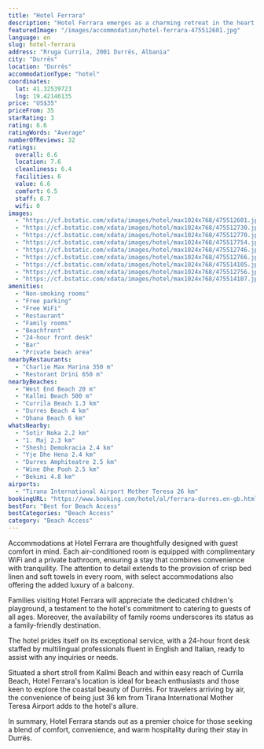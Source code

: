 ```yaml
---
title: "Hotel Ferrara"
description: "Hotel Ferrara emerges as a charming retreat in the heart of Durrës, merely steps away from the pristine West End Beach."
featuredImage: "/images/accommodation/hotel-ferrara-475512601.jpg"
language: en
slug: hotel-ferrara
address: "Rruga Currila, 2001 Durrës, Albania"
city: "Durrës"
location: "Durrës"
accommodationType: "hotel"
coordinates:
  lat: 41.32539723
  lng: 19.42146135
price: "US$35"
priceFrom: 35
starRating: 3
rating: 6.6
ratingWords: "Average"
numberOfReviews: 32
ratings:
  overall: 6.6
  location: 7.6
  cleanliness: 6.4
  facilities: 6
  value: 6.6
  comfort: 6.5
  staff: 6.7
  wifi: 0
images:
  - "https://cf.bstatic.com/xdata/images/hotel/max1024x768/475512601.jpg?k=e3588ea8ef48760a8842da36e2028c41d986d60ef3ce787cb9332c8b91d989a2&o=&hp=1"
  - "https://cf.bstatic.com/xdata/images/hotel/max1024x768/475512730.jpg?k=877c18d2086acfa18b9b82f99bcccdb43a018b6561aef43aad1d643e7b3a31ef&o=&hp=1"
  - "https://cf.bstatic.com/xdata/images/hotel/max1024x768/475512770.jpg?k=61698ba562289230bf09ff850eb86a083a8bef515a299aa75b488edba313cff3&o=&hp=1"
  - "https://cf.bstatic.com/xdata/images/hotel/max1024x768/475517754.jpg?k=8560d2d27cf8528fe20c6bcce91e42c7c0a3a5b25bea867ce8a86d12d62063c9&o=&hp=1"
  - "https://cf.bstatic.com/xdata/images/hotel/max1024x768/475512746.jpg?k=e1feaed2647ba9a20ef38e9f6e8ada30e1834ed7cb407c70dbbe342563c5d109&o=&hp=1"
  - "https://cf.bstatic.com/xdata/images/hotel/max1024x768/475512766.jpg?k=559a1eea462544c5eee88600a397b46a8dc9fed3fedcf142ae7a34a766d4bf97&o=&hp=1"
  - "https://cf.bstatic.com/xdata/images/hotel/max1024x768/475514105.jpg?k=918ee9d34b6052aa8eaaa35ee2f1d8ee44a8099b85962eadd7bb58ec66eee1d4&o=&hp=1"
  - "https://cf.bstatic.com/xdata/images/hotel/max1024x768/475512756.jpg?k=2e6a5e962b57229c51aa117749ed840c460f8edc47d716be58860d4c91acc3e0&o=&hp=1"
  - "https://cf.bstatic.com/xdata/images/hotel/max1024x768/475514107.jpg?k=b727c7ba84533eb08fef0d11ade028ac77a7deb2dd6d706182f7141f6d5ae7af&o=&hp=1"
amenities:
  - "Non-smoking rooms"
  - "Free parking"
  - "Free WiFi"
  - "Restaurant"
  - "Family rooms"
  - "Beachfront"
  - "24-hour front desk"
  - "Bar"
  - "Private beach area"
nearbyRestaurants:
  - "Charlie Max Marina 350 m"
  - "Restorant Drini 650 m"
nearbyBeaches:
  - "West End Beach 20 m"
  - "Kallmi Beach 500 m"
  - "Currila Beach 1.3 km"
  - "Durres Beach 4 km"
  - "Ohana Beach 6 km"
whatsNearby:
  - "Sotir Noka 2.2 km"
  - "1. Maj 2.3 km"
  - "Sheshi Demokracia 2.4 km"
  - "Yje Dhe Hena 2.4 km"
  - "Durres Amphiteatre 2.5 km"
  - "Wine Dhe Pooh 2.5 km"
  - "Bekimi 4.8 km"
airports:
  - "Tirana International Airport Mother Teresa 26 km"
bookingURL: "https://www.booking.com/hotel/al/ferrara-durres.en-gb.html?aid=8035640"
bestFor: "Best for Beach Access"
bestCategories: "Beach Access"
category: "Beach Access"
---
```


Accommodations at Hotel Ferrara are thoughtfully designed with guest comfort in mind. Each air-conditioned room is equipped with complimentary WiFi and a private bathroom, ensuring a stay that combines convenience with tranquility. The attention to detail extends to the provision of crisp bed linen and soft towels in every room, with select accommodations also offering the added luxury of a balcony.

Families visiting Hotel Ferrara will appreciate the dedicated children's playground, a testament to the hotel's commitment to catering to guests of all ages. Moreover, the availability of family rooms underscores its status as a family-friendly destination.

The hotel prides itself on its exceptional service, with a 24-hour front desk staffed by multilingual professionals fluent in English and Italian, ready to assist with any inquiries or needs.

Situated a short stroll from Kallmi Beach and within easy reach of Currila Beach, Hotel Ferrara's location is ideal for beach enthusiasts and those keen to explore the coastal beauty of Durrës. For travelers arriving by air, the convenience of being just 36 km from Tirana International Mother Teresa Airport adds to the hotel's allure.

In summary, Hotel Ferrara stands out as a premier choice for those seeking a blend of comfort, convenience, and warm hospitality during their stay in Durrës.